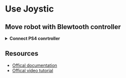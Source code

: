 # Use Joystic

## Move robot with Blewtooth controller


<details>
  <summary><strong>Connect PS4 conrtroller</strong></summary>

1. Connect PS4 to computer:

    - Turn on Bluetooth of computer
    - Press PS button + share untill flash on controller

<span style="color:gray;">

2. Package name:

    - **interbotix_xsarm_joy**

      1. The pakage has 3 parts: joy node (driver from joystik to linux), xsarm_joy node (reade messages and interpret them) xsarm_robot (allow position-ik). All 3 nodes are launched with [launch file](https://github.com/Interbotix/interbotix_ros_manipulators/blob/main/interbotix_ros_xsarms/examples/interbotix_xsarm_joy/launch/xsarm_joy.launch)

      2. [config file](https://github.com/Interbotix/interbotix_ros_manipulators/blob/main/interbotix_ros_xsarms/examples/interbotix_xsarm_joy/config/modes.yaml)

</span>

3. Launch package:

  `roslaunch interbotix_xsarm_joy xsarm_joy.launch robot_model:=wx250s`

<p align="center">
<img src="Images/joystick_comands.png" alt="joystick_comands" width="200">
</p>

</details>


## Resources

- [Offical documentation](https://docs.trossenrobotics.com/interbotix_xsarms_docs/ros1_packages/joystick_control.html)
- [Offical video tutorial](https://www.youtube.com/watch?v=AyKjcZvu8lo&list=PL8X3t2QTE54sMTCF59t0pTFXgAmdf0Y9t&index=13)

